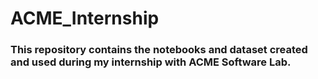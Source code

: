 # ACME_Internship
### This repository contains the notebooks and dataset created and used during my internship with  ACME Software Lab.

